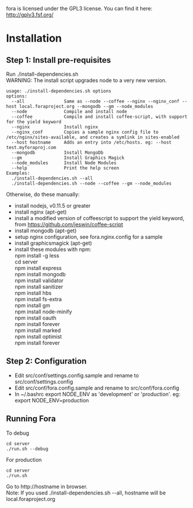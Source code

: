 fora is licensed under the GPL3 license.
You can find it here: http://gplv3.fsf.org/


Installation
============

Step 1: Install pre-requisites
------------------------------
Run ./install-dependencies.sh  
WARNING: The install script upgrades node to a very new version.

```
usage: ./install-dependencies.sh options
options:
  --all               Same as --node --coffee --nginx --nginx_conf --host local.foraproject.org --mongodb --gm --node_modules
  --node              Compile and install node
  --coffee            Compile and install coffee-script, with support for the yield keyword
  --nginx             Install nginx
  --nginx_conf        Copies a sample nginx config file to /etc/nginx/sites-available, and creates a symlink in sites-enabled
  --host hostname     Adds an entry into /etc/hosts. eg: --host test.myforaproj.com
  --mongodb           Install MongoDb
  --gm                Install Graphics Magick
  --node_modules      Install Node Modules
  --help              Print the help screen
Examples:
  ./install-dependencies.sh --all
  ./install-dependencies.sh --node --coffee --gm --node_modules
```

Otherwise, do these manually:
- install nodejs, v0.11.5 or greater
- install nginx (apt-get)
- install a modified version of coffeescript to support the yield keyword, from https://github.com/jeswin/coffee-script
- install mongodb (apt-get)
- setup nginx configuration, see fora.nginx.config for a sample
- install graphicsmagick (apt-get)
- install these modules with npm:  
    npm install -g less     
    cd server  
    npm install express  
    npm install mongodb  
    npm install validator  
    npm install sanitizer  
    npm install hbs  
    npm install fs-extra  
    npm install gm  
    npm install node-minify  
    npm install oauth  
    npm install forever  
    npm install marked  
    npm install optimist  
    npm install forever  


Step 2: Configuration
---------------------
- Edit src/conf/settings.config.sample and rename to src/conf/settings.config
- Edit src/conf/fora.config.sample and rename to src/conf/fora.config
- In ~/.bashrc export NODE_ENV as 'development' or 'production'. eg: export NODE_ENV=production


Running Fora
------------
To debug
```
cd server
./run.sh --debug
```

For production
```
cd server
./run.sh
```

Go to http://hostname in browser.  
Note: If you used ./install-dependencies.sh --all, hostname will be local.foraproject.org

